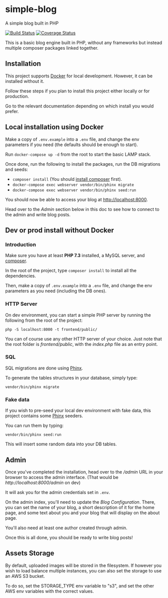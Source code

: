 # simple-blog
A simple blog built in PHP

[![Build Status](https://travis-ci.com/gabriel-detassigny/simple-blog.svg?branch=master)](https://travis-ci.org/gabriel-detassigny/simple-blog) [![Coverage Status](https://coveralls.io/repos/github/gabriel-detassigny/simple-blog/badge.svg)](https://coveralls.io/github/gabriel-detassigny/simple-blog)

This is a basic blog engine built in PHP, without any frameworks but instead multiple composer packages linked together.

## Installation

This project supports [Docker](https://www.docker.com) for local development. However, it can be installed without it.

Follow these steps if you plan to install this project either locally or for production.

Go to the relevant documentation depending on which install you would prefer.

## Local installation using Docker

Make a copy of `.env.example` into a `.env` file, and change the env parameters if you need (the defaults should be enough to start).

Run `docker-compose up -d` from the root to start the basic LAMP stack.

Once done, run the following to install the packages, run the DB migrations and seeds:
- `composer install` (You should [install composer](https://getcomposer.org/) first).
- `docker-compose exec webserver vendor/bin/phinx migrate`
- `docker-compose exec webserver vendor/bin/phinx seed:run`

You should now be able to access your blog at [http://localhost:8000](http://localhost:8000).

Head over to the _Admin_ section below in this doc to see how to connect to the admin and write blog posts.

## Dev or prod install without Docker

### Introduction

Make sure you have at least **PHP 7.3** installed, a MySQL server, and [composer](https://getcomposer.org/).

In the root of the project, type `composer install` to install all the dependencies.

Then, make a copy of `.env.example` into a `.env` file, and change the env parameters as you need (including the DB ones).

### HTTP Server

On dev environment, you can start a simple PHP server by running the following from the root of the project:
```
php -S localhost:8000 -t frontend/public/
```

You can of course use any other HTTP server of your choice. 
Just note that the root folder is _frontend/public_, with the _index.php_ file as an entry point.

### SQL

SQL migrations are done using [Phinx](https://phinx.org).

To generate the tables structures in your database, simply type:
```
vendor/bin/phinx migrate
```

### Fake data

If you wish to pre-seed your local dev environment with fake data, this project contains some [Phinx](https://phinx.org) seeders.

You can run them by typing:
```
vendor/bin/phinx seed:run
```

This will insert some random data into your DB tables.

## Admin

Once you've completed the installation, head over to the _/admin_ URL in your browser to access the admin interface.
(That would be _http://localhost:8000/admin_ on dev)

It will ask you for the admin credentials set in `.env`.

On the admin index, you'll need to update the _Blog Configuration_.
There, you can set the name of your blog, a short description of it for the home page, 
and some text about you and your blog that will display on the about page.

You'll also need at least one author created through admin.

Once this is all done, you should be ready to write blog posts!

## Assets Storage

By default, uploaded images will be stored in the filesystem.
If however you wish to load balance multiple instances, you can also set the storage to use an AWS S3 bucket.

To do so, set the STORAGE_TYPE env variable to "s3", and set the other AWS env variables with the correct values.
